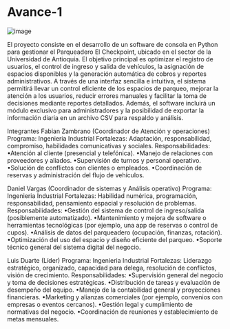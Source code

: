 # Avance-1
![image](https://github.com/user-attachments/assets/ddddd6ea-88c5-4f4b-b7c2-8a48e9366d30)

El proyecto consiste en el desarrollo de un software de consola en Python para gestionar el Parqueadero El Checkpoint, ubicado en el sector de la Universidad de Antioquia. El objetivo principal es optimizar el registro de usuarios, el control de ingreso y salida de vehículos, la asignación de espacios disponibles y la generación automática de cobros y reportes administrativos. A través de una interfaz sencilla e intuitiva, el sistema permitirá llevar un control eficiente de los espacios de parqueo, mejorar la atención a los usuarios, reducir errores manuales y facilitar la toma de decisiones mediante reportes detallados. Además, el software incluirá un módulo exclusivo para administradores y la posibilidad de exportar la información diaria en un archivo CSV para respaldo y análisis.

Integrantes
Fabian Zambrano (Coordinador de Atención y operaciones)
Programa: Ingenieria Industrial
Fortalezas: Adaptación, responsabilidad, compromiso, habilidades comunicativas y sociales.
Responsabilidades:
•Atención al cliente (presencial y telefónica).
•Manejo de relaciones con proveedores y aliados.
•Supervisión de turnos y personal operativo.
•Solución de conflictos con clientes o empleados.
•Coordinación de reservas y administración del flujo de vehículos.

Daniel Vargas (Coordinador de sistemas y Análisis operativo)
Programa: Ingenieria Industrial
Fortalezas: Habilidad numérica, programación, responsabilidad, pensamiento espacial y resolución de problemas.
Responsabilidades:
•Gestión del sistema de control de ingreso/salida (posiblemente automatizado).
•Mantenimiento y mejora de software o herramientas tecnológicas (por ejemplo, una app de reservas o control de cupos).
•Análisis de datos del parqueadero (ocupación, finanzas, rotación).
•Optimización del uso del espacio y diseño eficiente del parqueo.
•Soporte técnico general del sistema digital del negocio.



Luis Duarte (Líder)
Programa: Ingenieria Industrial
Fortalezas: Liderazgo estratégico, organizado, capacidad para delega, resolución de conflictos, visión de crecimiento.
Responsabilidades:
•Supervisión general del negocio y toma de decisiones estratégicas.
•Distribución de tareas y evaluación de desempeño del equipo.
•Manejo de la contabilidad general y proyecciones financieras.
•Marketing y alianzas comerciales (por ejemplo, convenios con empresas o eventos cercanos).
•Gestión legal y cumplimiento de normativas del negocio.
•Coordinación de reuniones y establecimiento de metas mensuales.

